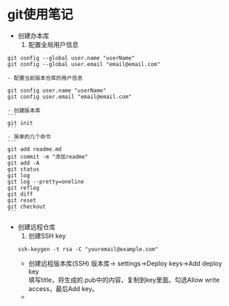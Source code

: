 # git使用笔记　　
- 创建办本库
    1.  配置全局用户信息
```
git config --global user.name "userName"
git config --global user.email "email@email.com"
```
    - 配置当前版本仓库的用户信息
```
git config user.name "userName"
git config user.email "email@email.com"
```
    - 创建版本库  
    ```
    git init
    ```
    - 简单的几个命令
    ```
    git add readme.md
    git commit -m "添加readme"
    git add -A
    git status
    git log
    git log --pretty=oneline
    git reflog
    git diff
    git reset
    git checkout
    ```
- 创建远程仓库
    1. 创建SSH key
    ```
    ssh-keygen -t rsa -C "youremail@example.com"
    ```
    - 创建远程版本库(SSH)
    版本库-> settings->Deploy keys->Add deploy key  
    填写title，将生成的.pub中的内容，复制到key里面。勾选Allow write access，最后Add key。
    - 
